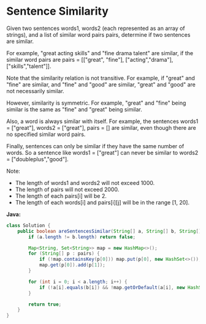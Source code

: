 # Sentence Similarity

Given two sentences words1, words2 (each represented as an array of strings), and a list of similar word pairs pairs, determine if two sentences are similar.

For example, "great acting skills" and "fine drama talent" are similar, if the similar word pairs are pairs = [["great", "fine"], ["acting","drama"], ["skills","talent"]].

Note that the similarity relation is not transitive. For example, if "great" and "fine" are similar, and "fine" and "good" are similar, "great" and "good" are not necessarily similar.

However, similarity is symmetric. For example, "great" and "fine" being similar is the same as "fine" and "great" being similar.

Also, a word is always similar with itself. For example, the sentences words1 = ["great"], words2 = ["great"], pairs = [] are similar, even though there are no specified similar word pairs.

Finally, sentences can only be similar if they have the same number of words. So a sentence like words1 = ["great"] can never be similar to words2 = ["doubleplus","good"].

Note:
- The length of words1 and words2 will not exceed 1000.
- The length of pairs will not exceed 2000.
- The length of each pairs[i] will be 2.
- The length of each words[i] and pairs[i][j] will be in the range [1, 20].

**Java:**
```java
class Solution {
    public boolean areSentencesSimilar(String[] a, String[] b, String[][] pairs) {
        if (a.length != b.length) return false;

        Map<String, Set<String>> map = new HashMap<>();
        for (String[] p : pairs) {
            if (!map.containsKey(p[0])) map.put(p[0], new HashSet<>());
            map.get(p[0]).add(p[1]);
        }

        for (int i = 0; i < a.length; i++) {
            if (!a[i].equals(b[i]) && !map.getOrDefault(a[i], new HashSet<>()).contains(b[i]) && !map.getOrDefault(b[i], new HashSet<>()).contains(a[i])) return false;
        }

        return true;
    }
}
```
